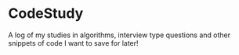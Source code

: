 # CodeStudy
 A log of my studies in algorithms, interview type questions and other snippets of code I want to save for later! 
